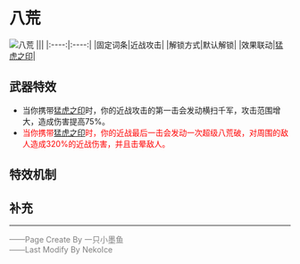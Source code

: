 # 八荒
![八荒](../Img/Texture2D_Potion/八荒.png)
|||
|:----:|:----:|
|固定词条|近战攻击|
|解锁方式|默认解锁|
|效果联动|[猛虎之印](../Potions/Potion_SignetOfTiger.md)|


## 武器特效
- 当你携带[猛虎之印](../Potions/Potion_SignetOfTiger.md)时，你的近战攻击的第一击会发动横扫千军，攻击范围增大，造成伤害提高75%。
- <font color=red>当你携带[猛虎之印](../Potions/Potion_SignetOfTiger.md)时，你的近战最后一击会发动一次超级八荒破，对周围的敌人造成320%的近战伤害，并且击晕敌人。</font>

## 特效机制

## 补充

---

<font color=grey>——Page Create By 一只小墨鱼</font>  
<font color=grey>——Last Modify By NekoIce</font>
